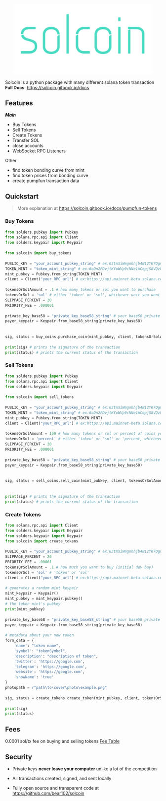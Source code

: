<p align="center">
  <img src="https://github.com/bear102/solcoin/blob/ad33e6a76674d24d95fd4a864a7afa15ee58127c/img/solcoin.png" alt="Python Tennis Library" width="450">
</p>

Solcoin is a python package with many different solana token transaction
<br>
**Full Docs**: https://solcoin.gitbook.io/docs

## Features
***Main***
* Buy Tokens
* Sell Tokens
* Create Tokens
* Transfer SOL
* close accounts
* WebSocket RPC Listeners

Other
* find token bonding curve from mint
* find token prices from bonding curve
* create pumpfun transaction data

## Quickstart

> More explanation at https://solcoin.gitbook.io/docs/pumpfun-tokens

### Buy Tokens
```python
from solders.pubkey import Pubkey
from solana.rpc.api import Client
from solders.keypair import Keypair

from solcoin import buy_tokens

PUBLIC_KEY = "your_account_pubkey_string" # ex:G3tmXiWmgnhhjb4N12YK7QgmaqtRaCRaL6i4nx2ueKwr
TOKEN_MINT = "token_mint_string" # ex:6oDn2PDvjtKYoWVp9cNNe1WCepjS8VQzhBRS8qmXpump
mint_pubkey = Pubkey.from_string(TOKEN_MINT)
client = Client("your_RPC_url") # ex:https://api.mainnet-beta.solana.com

tokensOrSolAmount = .1 # how many tokens or sol you want to purchase
tokensOrSol = 'sol' # either 'token' or 'sol', whichever unit you want to buy in
SLIPPAGE_PERCENT = 20
PRIORITY_FEE = .000001 

private_key_base58 = "private_key_base58_string" # your base58 private key string
payer_keypair = Keypair.from_base58_string(private_key_base58)


sig, status = buy_coins.purchase_coin(mint_pubkey, client, tokensOrSolAmount, tokensOrSol, SLIPPAGE_PERCENT, PUBLIC_KEY, payer_keypair, PRIORITY_FEE)

print(sig) # prints the signature of the transaction
print(status) # prints the current status of the transaction
```

### Sell Tokens
```python
from solders.pubkey import Pubkey
from solana.rpc.api import Client
from solders.keypair import Keypair

from solcoin import sell_tokens

PUBLIC_KEY = "your_account_pubkey_string" # ex:G3tmXiWmgnhhjb4N12YK7QgmaqtRaCRaL6i4nx2ueKwr
TOKEN_MINT = "token_mint_string" # ex:6oDn2PDvjtKYoWVp9cNNe1WCepjS8VQzhBRS8qmXpump
mint_pubkey = Pubkey.from_string(TOKEN_MINT)
client = Client("your_RPC_url") # ex:https://api.mainnet-beta.solana.com

tokensOrSolAmount = 100 # how many tokens or sol or percent of coins you own you want to purchase
tokensOrSol = 'percent' # either 'token' or 'sol' or 'percent, whichever unit you want to buy in
SLIPPAGE_PERCENT = 20
PRIORITY_FEE = .000001 

private_key_base58 = "private_key_base58_string" # your base58 private key string
payer_keypair = Keypair.from_base58_string(private_key_base58)


sig, status = sell_coins.sell_coin(mint_pubkey, client, tokensOrSolAmount, tokensOrSol, SLIPPAGE_PERCENT, PUBLIC_KEY, payer_keypair, PRIORITY_FEE)


print(sig) # prints the signature of the transaction
print(status) # prints the current status of the transaction
```
### Create Tokens
```python
from solana.rpc.api import Client
from solders.keypair import Keypair
from solders.keypair import Keypair
from solcoin import create_tokens

PUBLIC_KEY = "your_account_pubkey_string" # ex:G3tmXiWmgnhhjb4N12YK7QgmaqtRaCRaL6i4nx2ueKwr
SLIPPAGE_PERCENT = 20
PRIORITY_FEE = .00001
tokensOrSolAmount = .1 # how much you want to buy (initial dev buy)
tokensOrSol = 'sol' # 'token' or 'sol'
client = Client("your_RPC_url") # ex:https://api.mainnet-beta.solana.com

# generates a random mint keypair
mint_keypair = Keypair()
mint_pubkey = mint_keypair.pubkey()
# the token mint's pubkey
print(mint_pubkey)

private_key_base58 = "private_key_base58_string" # your base58 private key string
payer_keypair = Keypair.from_base58_string(private_key_base58)

# metadata about your new token
form_data = {
    'name': "token name",
    'symbol': "tokenSymbol",
    'description': "description of token",
    'twitter': 'https://google.com',
    'telegram': 'https://google.com',
    'website': 'https://google.com',
    'showName': 'true'
}
photopath = r"path\to\cover\photo\example.png"

sig, status = create_tokens.create_token(mint_pubkey, client, tokensOrSolAmount, tokensOrSol, SLIPPAGE_PERCENT, PUBLIC_KEY, payer_keypair, PRIORITY_FEE, form_data, photopath, mint_keypair)

print(sig)
print(status)
```
## Fees
0.0001 sol/tx fee on buying and selling tokens
[Fee Table](https://app.gitbook.com/o/8xxOO6VLhA1jpAKdlogo/s/TdmaylEM2A8iOQ6ExecB/~/changes/4/info/fees)

## Security
- Private keys **never leave your computer** unlike a lot of the competition

- All transactions created, signed, and sent locally

- Fully open source and transparent code at https://github.com/bear102/solcoin